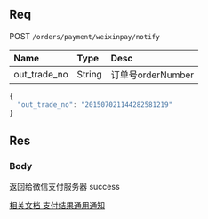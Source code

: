 ## Req

POST `/orders/payment/weixinpay/notify`


| Name             | Type     | Desc                              |
|:-----------------|:---------|:----------------------------------|
| out_trade_no     | String   | 订单号orderNumber                  |






```js
{
  "out_trade_no": "201507021144282581219"
}
```


## Res
### Body

返回给微信支付服务器 success

[相关文档 支付结果通用通知](https://pay.weixin.qq.com/wiki/doc/api/app.php?chapter=9_7&index=3)